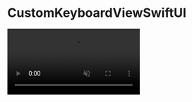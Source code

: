 # CustomKeyboardViewSwiftUI

<video src="https://github.com/user-attachments/assets/fb6670a0-6dbf-426c-9ed8-9f0edb8896b9" data-canonical-src="https://github.com/user-attachments/assets/fb6670a0-6dbf-426c-9ed8-9f0edb8896b9" controls="controls" muted="muted" class="d-block rounded-bottom-2 width-fit" style="max-height:640px;">
</video>
